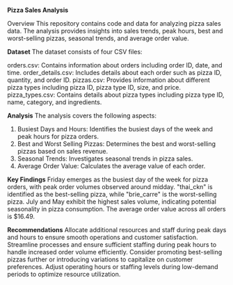 **Pizza Sales Analysis**

Overview
This repository contains code and data for analyzing pizza sales data. The analysis provides insights into sales trends, peak hours, best and worst-selling pizzas, seasonal trends, and average order value.

**Dataset**
The dataset consists of four CSV files:

orders.csv: Contains information about orders including order ID, date, and time.
order_details.csv: Includes details about each order such as pizza ID, quantity, and order ID.
pizzas.csv: Provides information about different pizza types including pizza ID, pizza type ID, size, and price.
pizza_types.csv: Contains details about pizza types including pizza type ID, name, category, and ingredients.

**Analysis**
The analysis covers the following aspects:

1. Busiest Days and Hours: Identifies the busiest days of the week and peak hours for pizza orders.
2. Best and Worst Selling Pizzas: Determines the best and worst-selling pizzas based on sales revenue.
3. Seasonal Trends: Investigates seasonal trends in pizza sales.
4. Average Order Value: Calculates the average value of each order.

**Key Findings**
Friday emerges as the busiest day of the week for pizza orders, with peak order volumes observed around midday.
"thai_ckn" is identified as the best-selling pizza, while "brie_carre" is the worst-selling pizza.
July and May exhibit the highest sales volume, indicating potential seasonality in pizza consumption.
The average order value across all orders is $16.49.

**Recommendations**
Allocate additional resources and staff during peak days and hours to ensure smooth operations and customer satisfaction.
Streamline processes and ensure sufficient staffing during peak hours to handle increased order volume efficiently.
Consider promoting best-selling pizzas further or introducing variations to capitalize on customer preferences.
Adjust operating hours or staffing levels during low-demand periods to optimize resource utilization.
